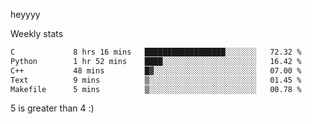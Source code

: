 heyyyy

Weekly stats
<!--START_SECTION:waka-->

```txt
C             8 hrs 16 mins   ██████████████████░░░░░░░   72.32 %
Python        1 hr 52 mins    ████░░░░░░░░░░░░░░░░░░░░░   16.42 %
C++           48 mins         █▓░░░░░░░░░░░░░░░░░░░░░░░   07.00 %
Text          9 mins          ▒░░░░░░░░░░░░░░░░░░░░░░░░   01.45 %
Makefile      5 mins          ▒░░░░░░░░░░░░░░░░░░░░░░░░   00.78 %
```

<!--END_SECTION:waka-->
5 is greater than 4 :)
